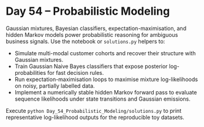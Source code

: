# Day 54 – Probabilistic Modeling

Gaussian mixtures, Bayesian classifiers, expectation-maximisation, and hidden Markov models power
probabilistic reasoning for ambiguous business signals. Use the notebook or `solutions.py` helpers to:

- Simulate multi-modal customer cohorts and recover their structure with Gaussian mixtures.
- Train Gaussian Naive Bayes classifiers that expose posterior log-probabilities for fast decision rules.
- Run expectation-maximisation loops to maximise mixture log-likelihoods on noisy, partially labelled data.
- Implement a numerically stable hidden Markov forward pass to evaluate sequence likelihoods under state
  transitions and Gaussian emissions.

Execute `python Day_54_Probabilistic_Modeling/solutions.py` to print representative log-likelihood outputs
for the reproducible toy datasets.
